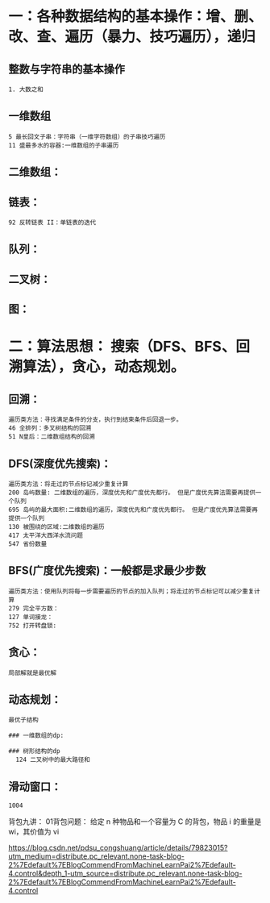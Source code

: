 # 一：各种数据结构的基本操作：增、删、改、查、遍历（暴力、技巧遍历），递归
  ## 整数与字符串的基本操作
    1. 大数之和
  
  ## 一维数组
    5 最长回文子串：字符串（一维字符数组）的子串技巧遍历
    11 盛最多水的容器:一维数组的子串遍历
    

  ## 二维数组：

  ## 链表：
    92 反转链表 II：单链表的迭代

  ## 队列：

  ## 二叉树：

  ## 图：

# 二：算法思想： 搜索（DFS、BFS、回溯算法），贪心，动态规划。

  ## 回溯：
    遍历类方法：寻找满足条件的分支，执行到结束条件后回退一步。
    46 全排列：多叉树结构的回溯
    51 N皇后：二维数组结构的回溯

  ## DFS(深度优先搜索)：
    遍历类方法：将走过的节点标记减少重复计算
    200 岛屿数量: 二维数组的遍历，深度优先和广度优先都行。 但是广度优先算法需要再提供一个队列
    695 岛屿的最大面积:二维数组的遍历，深度优先和广度优先都行。 但是广度优先算法需要再提供一个队列
    130 被围绕的区域:二维数组的遍历
    417 太平洋大西洋水流问题
    547 省份数量


  ## BFS(广度优先搜索)：一般都是求最少步数
    遍历类方法：使用队列将每一步需要遍历的节点的加入队列；将走过的节点标记可以减少重复计算
    279 完全平方数：
    127 单词接龙：
    752 打开转盘锁:


  ## 贪心：
    局部解就是最优解



  ## 动态规划：
    最优子结构

    ### 一维数组的dp:
      
    ### 树形结构的dp 
      124 二叉树中的最大路径和



  ## 滑动窗口：
    1004



背包九讲：
01背包问题：
给定 n 种物品和一个容量为 C 的背包，物品 i 的重量是 wi，其价值为 vi


https://blog.csdn.net/pdsu_congshuang/article/details/79823015?utm_medium=distribute.pc_relevant.none-task-blog-2%7Edefault%7EBlogCommendFromMachineLearnPai2%7Edefault-4.control&depth_1-utm_source=distribute.pc_relevant.none-task-blog-2%7Edefault%7EBlogCommendFromMachineLearnPai2%7Edefault-4.control









